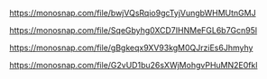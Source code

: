 https://monosnap.com/file/bwjVQsRqio9gcTyjVungbWHMUtnGMJ

https://monosnap.com/file/SqeGbyhg0XCD7IHNMeFGL6b7Gcn95l

https://monosnap.com/file/gBgkeqx9XV93kgM0QJrziEs6Jhmyhy

https://monosnap.com/file/G2vUD1bu26sXWjMohgvPHuMN2E0fkl